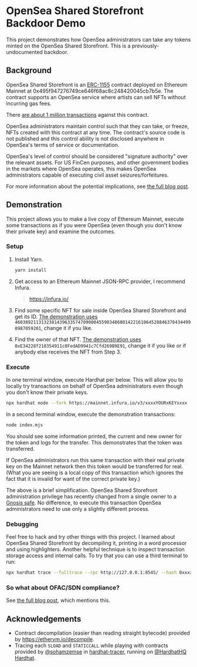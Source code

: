 # OpenSea Shared Storefront Backdoor Demo

This project demonstrates how OpenSea administrators can take any tokens minted on the OpenSea Shared Storefront. This is a previously-undocumented backdoor.

## Background

OpenSea Shared Storefront is an [ERC-1155](https://eips.ethereum.org/EIPS/eip-1155) contract deployed on Ethereum Mainnet at 0x495f947276749ce646f68ac8c248420045cb7b5e. The contract supports an OpenSea service where artists can sell NFTs without incurring gas fees. 

There [are about 1 million transactions](https://etherscan.io/txs?a=0x495f947276749ce646f68ac8c248420045cb7b5e) against this contract.

OpenSea administrators maintain control such that they can take, or freeze, NFTs created with this contract at any time. The contract's source code is not published and this control ability is not disclosed anywhere in OpenSea's terms of service or documentation.

OpenSea's level of control should be considered "signature authority" over the relevant assets. For US FinCen purposes, and other government bodies in the markets where OpenSea operates, this makes OpenSea administrators capable of executing civil asset seizures/forfeitures.

For more information about the potential implications, see [the full blog post](https://blog.phor.net/2022/11/04/Does-OpenSea-Shared-Storefront-have-a-backdoor.html).

## Demonstration

This project allows you to make a live copy of Ethereum Mainnet, execute some transactions as if you were OpenSea (even though you don't know their private key) and examine the outcomes.

### Setup

1. Install Yarn.
   ```sh
   yarn install
   ```

2. Get access to an Ethereum Mainnet JSON-RPC provider, I recommend Infura.

   > https://infura.io/

3. Find some specific NFT for sale inside OpenSea Shared Storefront and get its ID. [The demonstration uses](./index.mjs) `46038921131323814396335747090004559834868014221610645288463784344990987059201`, change it if you like.

4. Find the owner of that NFT. [The demonstration uses](./index.mjs)  `0xE34228f210354911c0FedAD9941c7Cfd269B9E91`, change it if you like or if anybody else receives the NFT from Step 3.

### Execute

In one terminal window, execute Hardhat per below. This will allow you to locally try transactions on behalf of OpenSea administrators even though you don't know their private keys.

```sh
npx hardhat node --fork https://mainnet.infura.io/v3/xxxxYOURxKEYxxxx
```

In a second terminal window, execute the demonstration transactions:

```sh
node index.mjs
```

You should see some information printed, the current and new owner for the token and logs for the transfer. This demonstrates that the token was transferred.

If OpenSea administrators run this same transaction with their real private key on the Mainnet network then this token would be transferred for real. (What you are seeing is a local copy of this transaction which ignores the fact that it is invalid for want of the correct private key.)

The above is a brief simplification. OpenSea Shared Storefront administration privilege has recently changed from a single owner to a [Gnosis safe](https://gnosis.io/safe/). No difference, to execute this transaction OpenSea administrators need to use only a slightly different process.

### Debugging

Feel free to hack and try other things with this project. I learned about OpenSea Shared Storefront by decompiling it, printing in a word processor and using highlighters. Another helpful technique is to inspect transaction storage access and internal calls. To try that you can use a third terminal to run:

```sh
npx hardhat trace --fulltrace --rpc http://127.0.0.1:8545/ --hash 0xxxxxYOURxTRANSACTIONxHASHxxxx 
```

### So what about OFAC/SDN compliance?

See [the full blog post](https://blog.phor.net/2022/11/04/Does-OpenSea-Shared-Storefront-have-a-backdoor.html), which mentions this.

## Acknowledgements

- Contract decompilation (easier than reading straight bytecode) provided by https://ethervm.io/decompile.
- Tracing each `SLOAD` and `STATICCALL` while playing with contracts provided by [@sohamzemse](https://twitter.com/sohamzemse) in [hardhat-tracer](https://github.com/zemse/hardhat-tracer), running on [@HardhatHQ](https://twitter.com/HardhatHQ) [Hardhat](https://hardhat.org/).
